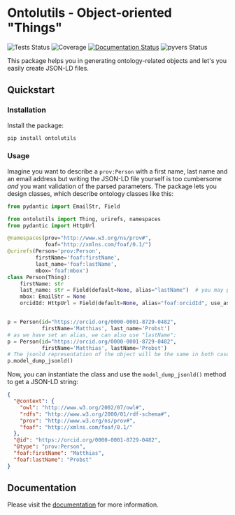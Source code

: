 # Ontolutils - Object-oriented "Things"

![Tests Status](https://github.com/matthiasprobst/ontology-utils/actions/workflows/tests.yml/badge.svg)
![Coverage](https://codecov.io/gh/matthiasprobst/ontology-utils/branch/main/graph/badge.svg)
[![Documentation Status](https://readthedocs.org/projects/ontology-utils/badge/?version=latest)](https://ontology-utils.readthedocs.io/en/latest/)
![pyvers Status](https://img.shields.io/badge/python-3.8%20%7C%203.9%20%7C%203.10%20%7C%203.11%20%7C%203.12-blue)

This package helps you in generating ontology-related objects and let's you easily create JSON-LD files.

## Quickstart

### Installation

Install the package:

```bash
pip install ontolutils
```

### Usage

Imagine you want to describe a `prov:Person` with a first name, last name and an email address but writing
the JSON-LD file yourself is too cumbersome *and* you want validation of the parsed parameters. The package
lets you design classes, which describe ontology classes like this:

```python
from pydantic import EmailStr, Field

from ontolutils import Thing, urirefs, namespaces
from pydantic import HttpUrl

@namespaces(prov="http://www.w3.org/ns/prov#",
            foaf="http://xmlns.com/foaf/0.1/")
@urirefs(Person='prov:Person',
         firstName='foaf:firstName',
         last_name='foaf:lastName',
         mbox='foaf:mbox')
class Person(Thing):
    firstName: str
    last_name: str = Field(default=None, alias="lastName")  # you may provide an alias
    mbox: EmailStr = None
    orcidId: HttpUrl = Field(default=None, alias="foaf:orcidId", use_as_id=True)  # use this as ID if available


p = Person(id="https://orcid.org/0000-0001-8729-0482",
           firstName='Matthias', last_name='Probst')
# as we have set an alias, we can also use "lastName":
p = Person(id="https://orcid.org/0000-0001-8729-0482",
           firstName='Matthias', lastName='Probst')
# The jsonld representation of the object will be the same in both cases:
p.model_dump_jsonld()
```

Now, you can instantiate the class and use the `model_dump_jsonld()` method to get a JSON-LD string:

```json
{
  "@context": {
    "owl": "http://www.w3.org/2002/07/owl#",
    "rdfs": "http://www.w3.org/2000/01/rdf-schema#",
    "prov": "http://www.w3.org/ns/prov#",
    "foaf": "http://xmlns.com/foaf/0.1/"
  },
  "@id": "https://orcid.org/0000-0001-8729-0482",
  "@type": "prov:Person",
  "foaf:firstName": "Matthias",
  "foaf:lastName": "Probst"
}
```

## Documentation

Please visit the [documentation](https://ontology-utils.readthedocs.io/en/latest/) for more information.

